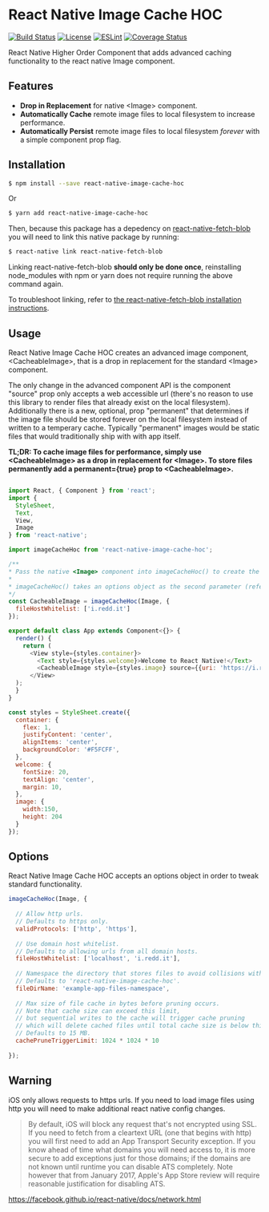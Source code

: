 # React Native Image Cache HOC

[![Build Status](https://travis-ci.org/billmalarky/react-native-image-cache-hoc.svg?branch=master)](https://travis-ci.org/billmalarky/react-native-image-cache-hoc)
[![License](https://img.shields.io/badge/license-MIT-blue.svg)](https://github.com/billmalarky/react-native-image-cache-hoc/blob/master/LICENSE)
[![ESLint](https://img.shields.io/badge/eslint-ok-green.svg)](https://github.com/billmalarky/react-native-image-cache-hoc/blob/master/.eslintrc.js)
[![Coverage Status](https://coveralls.io/repos/github/billmalarky/react-native-image-cache-hoc/badge.svg?branch=master)](https://coveralls.io/github/billmalarky/react-native-image-cache-hoc?branch=master)

React Native Higher Order Component that adds advanced caching functionality to the react native Image component.

## Features

* **Drop in Replacement** for native \<Image\> component.
* **Automatically Cache** remote image files to local filesystem to increase performance.
* **Automatically Persist** remote image files to local filesystem _forever_ with a simple component prop flag.

## Installation

```bash
$ npm install --save react-native-image-cache-hoc
```

Or

```bash
$ yarn add react-native-image-cache-hoc
```

Then, because this package has a depedency on [react-native-fetch-blob](https://github.com/wkh237/react-native-fetch-blob) you will need to link this native package by running:

```bash
$ react-native link react-native-fetch-blob
```

Linking react-native-fetch-blob **should only be done once**, reinstalling node_modules with npm or yarn does not require running the above command again.

To troubleshoot linking, refer to [the react-native-fetch-blob installation instructions](https://github.com/wkh237/react-native-fetch-blob#user-content-installation).

## Usage

React Native Image Cache HOC creates an advanced image component, \<CacheableImage\>, that is a drop in replacement for the standard \<Image\> component. 

The only change in the advanced component API is the component "source" prop only accepts a web accessible url (there's no reason to use this library to render files that already exist on the local filesystem). Additionally there is a new, optional, prop "permanent" that determines if the image file should be stored forever on the local filesystem instead of written to a temperary cache. Typically "permanent" images would be static files that would traditionally ship with with app itself.

**TL;DR: To cache image files for performance, simply use \<CacheableImage\> as a drop in replacement for \<Image\>. To store files permanently add a permanent={true} prop to \<CacheableImage\>.**

```js

import React, { Component } from 'react';
import {
  StyleSheet,
  Text,
  View,
  Image
} from 'react-native';

import imageCacheHoc from 'react-native-image-cache-hoc';

/**
* Pass the native <Image> component into imageCacheHoc() to create the advanced image component <CacheableImage>.
* 
* imageCacheHoc() takes an options object as the second parameter (refer to options section of README.md)
*/
const CacheableImage = imageCacheHoc(Image, {
  fileHostWhitelist: ['i.redd.it']
});

export default class App extends Component<{}> {
  render() {
    return (
      <View style={styles.container}>
        <Text style={styles.welcome}>Welcome to React Native!</Text>
        <CacheableImage style={styles.image} source={{uri: 'https://i.redd.it/rc29s4bz61uz.png'}} permanent={false} />
      </View>
  );
  }
}

const styles = StyleSheet.create({
  container: {
    flex: 1,
    justifyContent: 'center',
    alignItems: 'center',
    backgroundColor: '#F5FCFF',
  },
  welcome: {
    fontSize: 20,
    textAlign: 'center',
    margin: 10,
  },
  image: {
    width:150,
    height: 204
  }
});

```

## Options

React Native Image Cache HOC accepts an options object in order to tweak standard functionality.

```js
imageCacheHoc(Image, {
  
  // Allow http urls. 
  // Defaults to https only.
  validProtocols: ['http', 'https'],
  
  // Use domain host whitelist. 
  // Defaults to allowing urls from all domain hosts.
  fileHostWhitelist: ['localhost', 'i.redd.it'],
  
  // Namespace the directory that stores files to avoid collisions with other app libraries. 
  // Defaults to 'react-native-image-cache-hoc'.
  fileDirName: 'example-app-files-namespace',
  
  // Max size of file cache in bytes before pruning occurs. 
  // Note that cache size can exceed this limit, 
  // but sequential writes to the cache will trigger cache pruning 
  // which will delete cached files until total cache size is below this limit before writing.
  // Defaults to 15 MB.
  cachePruneTriggerLimit: 1024 * 1024 * 10
  
});
````

## Warning

iOS only allows requests to https urls. If you need to load image files using http you will need to make additional react native config changes.

> By default, iOS will block any request that's not encrypted using SSL. If you need to fetch from a cleartext URL (one that begins with http) you will first need to add an App Transport Security exception. If you know ahead of time what domains you will need access to, it is more secure to add exceptions just for those domains; if the domains are not known until runtime you can disable ATS completely. Note however that from January 2017, Apple's App Store review will require reasonable justification for disabling ATS.

https://facebook.github.io/react-native/docs/network.html
